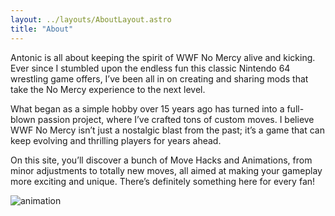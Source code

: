```yaml
---
layout: ../layouts/AboutLayout.astro
title: "About"
---
```


Antonic is all about keeping the spirit of WWF No Mercy alive and kicking. Ever since I stumbled upon the endless fun this classic Nintendo 64 wrestling game offers,
I’ve been all in on creating and sharing mods that take the No Mercy experience to the next level.

What began as a simple hobby over 15 years ago has turned into a full-blown passion project, where I’ve crafted tons of custom moves.
I believe WWF No Mercy isn’t just a nostalgic blast from the past; it’s a game that can keep evolving and thrilling players for years ahead.

On this site, you’ll discover a bunch of Move Hacks and Animations, from minor adjustments to totally new moves,
all aimed at making your gameplay more exciting and unique. There’s definitely something here for every fan!

<div>
  <img src="/src/assets/images/gifs/1.gif" class="sm:w-1/2 mx-auto" alt="animation">
</div>
